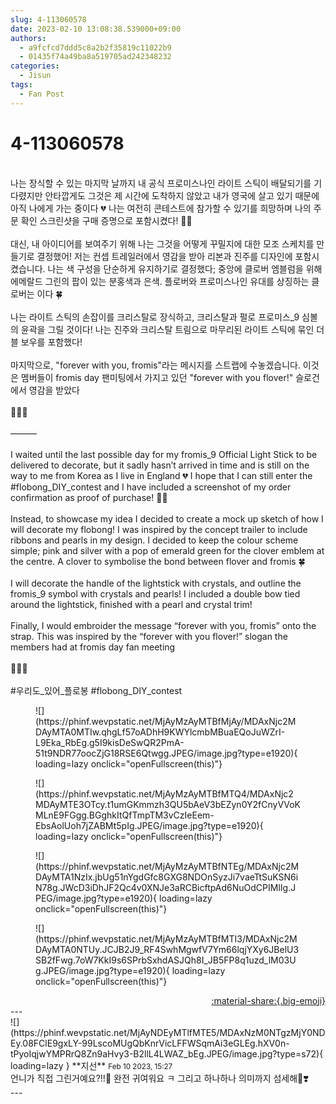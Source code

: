 ```yaml
---
slug: 4-113060578
date: 2023-02-10 13:08:38.539000+09:00
authors:
  - a9fcfcd7ddd5c8a2b2f35819c11022b9
  - 01435f74a49ba8a519705ad242348232
categories:
  - Jisun
tags:
  - Fan Post
---
```


# 4-113060578

<div class="post-container" markdown="1">
<div class="content-container md-sidebar__scrollwrap" markdown="1">

<br>나는 장식할 수 있는 마지막 날까지 내 공식 프로미스나인 라이트 스틱이 배달되기를 기다렸지만 안타깝게도 그것은 제 시간에 도착하지 않았고 내가 영국에 살고 있기 때문에 아직 나에게 가는 중이다 💔 나는 여전히 콘테스트에 참가할 수 있기를 희망하며 나의 주문 확인 스크린샷을 구매 증명으로 포함시켰다! 🙏🏻<br><br>대신, 내 아이디어를 보여주기 위해 나는 그것을 어떻게 꾸밀지에 대한 모조 스케치를 만들기로 결정했어! 저는 컨셉 트레일러에서 영감을 받아 리본과 진주를 디자인에 포함시켰습니다. 나는 색 구성을 단순하게 유지하기로 결정했다; 중앙에 클로버 엠블럼을 위해 에메랄드 그린의 팝이 있는 분홍색과 은색. 플로버와 프로미스나인 유대를 상징하는 클로버는 이다 🍀<br><br>나는 라이트 스틱의 손잡이를 크리스탈로 장식하고, 크리스탈과 펄로 프로미스_9 심볼의 윤곽을 그릴 것이다! 나는 진주와 크리스탈 트림으로 마무리된 라이트 스틱에 묶인 더블 보우를 포함했다!<br><br>마지막으로, "forever with you, fromis"라는 메시지를 스트랩에 수놓겠습니다. 이것은 멤버들이 fromis day 팬미팅에서 가지고 있던 "forever with you flover!" 슬로건에서 영감을 받았다<br><br>🎀💗🎀<br><br>———<br><br>I waited until the last possible day for my fromis_9 Official Light Stick to be delivered to decorate, but it sadly hasn’t arrived in time and is still on the way to me from Korea as I live in England 💔 I hope that I can still enter the \#flobong_DIY_contest  and I have included a screenshot of my order confirmation as proof of purchase! 🙏🏻<br><br>Instead, to showcase my idea I decided to create a mock up sketch of how I will decorate my flobong! I was inspired by the concept trailer to include ribbons and pearls in my design. I decided to keep the colour scheme simple; pink and silver with a pop of emerald green for the clover emblem at the centre. A clover to symbolise the bond between flover and fromis 🍀 <br><br>I will decorate the handle of the lightstick with crystals, and outline the fromis_9 symbol with crystals and pearls! I included a double bow tied around the lightstick, finished with a pearl and crystal trim!<br><br>Finally, I would embroider the message “forever with you, fromis” onto the strap. This was inspired by the “forever with you flover!” slogan the members had at fromis day fan meeting <br><br>🎀💗🎀<br><br>\#우리도_있어_플로봉  \#flobong_DIY_contest  
<figure markdown="1">
![](https://phinf.wevpstatic.net/MjAyMzAyMTBfMjAy/MDAxNjc2MDAyMTA0MTIw.qhgLf57oADhH9KWYlcmbMBuaEQoJuWZrI-L9Eka_RbEg.g5I9kisDeSwQR2PmA-51t9NDR77oocZjG18RSE6Qtwgg.JPEG/image.jpg?type=e1920){ loading=lazy onclick="openFullscreen(this)"}
</figure>

<figure markdown="1">
![](https://phinf.wevpstatic.net/MjAyMzAyMTBfMTQ4/MDAxNjc2MDAyMTE3OTcy.t1umGKmmzh3QU5bAeV3bEZyn0Y2fCnyVVoKMLnE9FGgg.BGghkItQfTmpTM3vCzIeEem-EbsAolUoh7jZABMt5pIg.JPEG/image.jpg?type=e1920){ loading=lazy onclick="openFullscreen(this)"}
</figure>

<figure markdown="1">
![](https://phinf.wevpstatic.net/MjAyMzAyMTBfNTEg/MDAxNjc2MDAyMTA1NzIx.jbUg51nYgdGfc8GXG8NDOnSyzJi7vaeTtSuKSN6iN78g.JWcD3iDhJF2Qc4v0XNJe3aRCBicftpAd6NuOdCPIMlIg.JPEG/image.jpg?type=e1920){ loading=lazy onclick="openFullscreen(this)"}
</figure>

<figure markdown="1">
![](https://phinf.wevpstatic.net/MjAyMzAyMTBfMTI3/MDAxNjc2MDAyMTA0NTUy.JCJB2J9_RF4SwhMgwfV7Ym66lqjYXy6JBelU3SB2fFwg.7oW7KkI9s6SPrbSxhdASJQh8I_JB5FP8q1uzd_lM03Ug.JPEG/image.jpg?type=e1920){ loading=lazy onclick="openFullscreen(this)"}
</figure>


</div>
</div>

<div style="text-align: right;" markdown="1">
<a href="https://weverse.io/fromis9/fanpost/4-113060578" style="text-align: right;">:material-share:{.big-emoji}</a>
</div>
---

<div class="comments-container md-sidebar__scrollwrap" markdown="1">
<div class="comment" markdown="1">
<div class='id-container' markdown="1">
![](https://phinf.wevpstatic.net/MjAyNDEyMTlfMTE5/MDAxNzM0NTgzMjY0NDEy.08FClE9gxLY-99LscoMUgQbKnrVicLFFWSqmAi3eGLEg.hXV0n-tPyoIqjwYMPRrQ8Zn9aHvy3-B2llL4LWAZ_bEg.JPEG/image.jpg?type=s72){ loading=lazy }
**<span class="artist">지선</span>** <small>Feb 10 2023, 15:27</small><br>
</div>
<div class='comment-body' markdown="1">
언니가 직접 그린거예요?!!🤭 완전 귀여워요 ㅋ 그리고 하나하나 의미까지 섬세해🥹❣️
</div>
</div>
</div>
---
